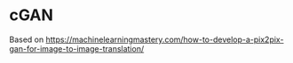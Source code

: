 # cGAN

Based on https://machinelearningmastery.com/how-to-develop-a-pix2pix-gan-for-image-to-image-translation/